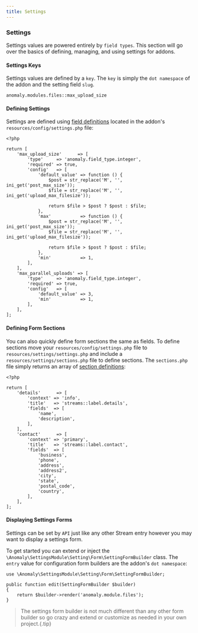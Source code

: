 ```yaml
---
title: Settings
---
```


### Settings

Settings values are powered entirely by `field types`. This section will go over the basics of defining, managing, and using settings for addons.

#### Settings Keys

Settings values are defined by a `key`. The `key` is simply the `dot namespace` of the addon and the setting field `slug`.

    anomaly.modules.files::max_upload_size

#### Defining Settings

Settings are defined using [field definitions](/documentation/streams-platform/v1.1#ui/forms/fields/the-field-definition) located in the addon's `resources/config/settings.php` file:

    <?php

    return [
        'max_upload_size'      => [
            'type'     => 'anomaly.field_type.integer',
            'required' => true,
            'config'   => [
                'default_value' => function () {
                    $post = str_replace('M', '', ini_get('post_max_size'));
                    $file = str_replace('M', '', ini_get('upload_max_filesize'));

                    return $file > $post ? $post : $file;
                },
                'max'           => function () {
                    $post = str_replace('M', '', ini_get('post_max_size'));
                    $file = str_replace('M', '', ini_get('upload_max_filesize'));

                    return $file > $post ? $post : $file;
                },
                'min'           => 1,
            ],
        ],
        'max_parallel_uploads' => [
            'type'     => 'anomaly.field_type.integer',
            'required' => true,
            'config'   => [
                'default_value' => 3,
                'min'           => 1,
            ],
        ],
    ];

#### Defining Form Sections

You can also quickly define form sections the same as fields. To define sections move your `resources/config/settings.php` file to `resources/settings/settings.php` and include a `resources/settings/sections.php` file to define sections. The `sections.php` file simply returns an array of [section definitions](/documentation/streams-platform/v1.1#ui/control-panel/the-section-definition):

    <?php

    return [
        'details'      => [
            'context' => 'info',
            'title'   => 'streams::label.details',
            'fields'  => [
                'name',
                'description',
            ],
        ],
        'contact'      => [
            'context' => 'primary',
            'title'   => 'streams::label.contact',
            'fields'  => [
                'business',
                'phone',
                'address',
                'address2',
                'city',
                'state',
                'postal_code',
                'country',
            ],
        ],
    ];

#### Displaying Settings Forms

Settings can be set by `API` just like any other Stream entry however you may want to display a settings form.

To get started you can extend or inject the `\Anomaly\SettingsModule\Setting\Form\SettingFormBuilder` class. The `entry` value for configuration form builders are the addon's `dot namespace`:

    use \Anomaly\SettingsModule\Setting\Form\SettingFormBuilder;

    public function edit(SettingFormBuilder $builder)
    {
        return $builder->render('anomaly.module.files');
    }

> The settings form builder is not much different than any other form builder so go crazy and extend or customize as needed in your own project.{.tip}
